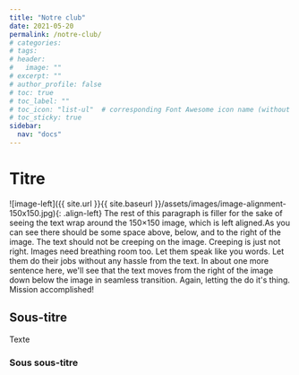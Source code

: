 ```yaml
---
title: "Notre club"
date: 2021-05-20
permalink: /notre-club/
# categories: 
# tags: 
# header:
#   image: ""
# excerpt: ""
# author_profile: false
# toc: true
# toc_label: ""
# toc_icon: "list-ul"  # corresponding Font Awesome icon name (without fa prefix)
# toc_sticky: true
sidebar:
  nav: "docs"
---
```


# Titre

![image-left]({{ site.url }}{{ site.baseurl }}/assets/images/image-alignment-150x150.jpg){: .align-left} The rest of this paragraph is filler for the sake of 
seeing the text wrap around the 150×150 image, which is left aligned.As you can see there should be some space above, below, and to the right of the image. 
The text should not be creeping on the image. Creeping is just not right. Images need breathing room too. Let them speak like you words. 
Let them do their jobs without any hassle from the text. In about one more sentence here, we'll see that the text moves from the right of the image 
down below the image in seamless transition. Again, letting the do it's thing. Mission accomplished!

## Sous-titre

Texte

### Sous sous-titre




